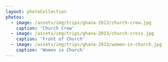 ```yaml
---
layout: photoCollection
photos:
  - image: /assets/img/trips/ghana-2013/church-crew.jpg
    caption: 'Church Crew'
  - image: /assets/img/trips/ghana-2013/church-cross.jpg
    caption: 'Front of Church'
  - image: /assets/img/trips/ghana-2013/women-in-church.jpg
    caption: 'Women in Church'
---
```

